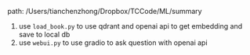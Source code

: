 
path: /Users/tianchenzhong/Dropbox/TCCode/ML/summary

1. use `load_book.py` to use qdrant and openai api to get embedding and save to local db
2. use `webui.py` to use gradio to ask question with openai api
